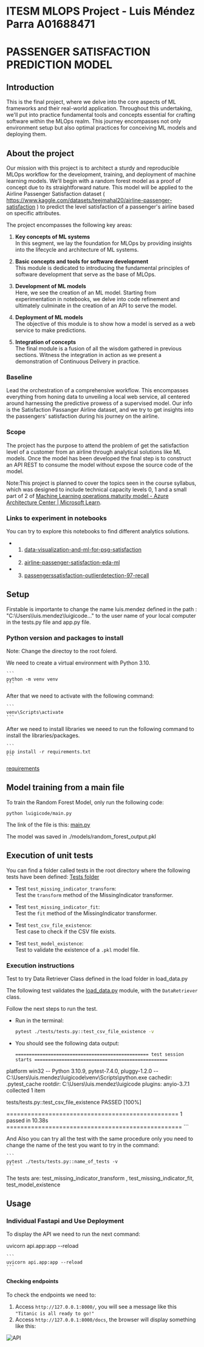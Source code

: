# ITESM MLOPS Project - Luis Méndez Parra A01688471

# PASSENGER SATISFACTION PREDICTION MODEL

## Introduction

This is the final project, where we delve into the core aspects of ML frameworks and their real-world application. Throughout this undertaking, we'll put into practice fundamental tools and concepts essential for crafting software within the MLOps realm. This journey encompasses not only environment setup but also optimal practices for conceiving ML models and deploying them.

## About the project

Our mission with this project is to architect a sturdy and reproducible MLOps workflow for the development, training, and deployment of machine learning models. We'll begin with a random forest model as a proof of concept due to its straightforward nature. This model will be applied to the Airline Passenger Satisfaction dataset ( https://www.kaggle.com/datasets/teejmahal20/airline-passenger-satisfaction ) to predict the level satisfaction of a passenger's airline based on specific attributes.

The project encompasses the following key areas:

1. **Key concepts of ML systems**  
In this segment, we lay the foundation for MLOps by providing insights into the lifecycle and architecture of ML systems.

2. **Basic concepts and tools for software development**  
This module is dedicated to introducing the fundamental principles of software development that serve as the base of MLOps.

3. **Development of ML models**  
Here, we see the creation of an ML model. Starting from experimentation in notebooks, we delve into code refinement and ultimately culminate in the creation of an API to serve the model.

4. **Deployment of ML models**  
The objective of this module is to show how a model is served as a web service to make predictions.

5. **Integration of concepts**  
The final module is a fusion of all the wisdom gathered in previous sections. Witness the integration in action as we present a demonstration of Continuous Delivery in practice.

### Baseline

Lead the orchestration of a comprehensive workflow. This encompasses everything from honing data to unveiling a local web service, all centered around harnessing the predictive prowess of a supervised model. Our info is the Satisfaction Passanger Airline dataset, and we try to get insights into the passengers' satisfaction during his journey on the airline.

### Scope 

The project has the purpose to attend the problem of get the satisfaction level of a customer from an airline through analytical solutions like ML models. Once the model has been developed the final step is to construct an API REST to consume the model without expose the source code of the model.

Note:This project is planned to cover the topics seen in the course syllabus, which was designed to include technical capacity levels 0, 1 and a small part of 2 of [Machine Learning operations maturity model - Azure Architecture Center | Microsoft Learn](https://learn.microsoft.com/en-us/azure/architecture/example-scenario/mlops/mlops-maturity-model).


### Links to experiment in notebooks

You can try to explore this notebooks to find different analytics solutions.

* 1. [data-visualization-and-ml-for-psg-satisfaction](Docs/data-visualization-and-ml-for-psg-satisfaction.ipynb)
* 2. [airline-passenger-satisfaction-eda-ml](Docs/airline-passenger-satisfaction-eda-ml.ipynb)
* 3. [passengerssatisfaction-outlierdetection-97-recall](Docs/passengerssatisfaction-outlierdetection-97-recall.ipynb)

## Setup

Firstable is importante to change the name luis.mendez defined in the path :
"C:\Users\luis.mendez\luigicode\..." to the user name of your local computer in the tests.py file and app.py file.

### Python version and packages to install

Note: Change the directoy to the root folerd.

We need to create a virtual environment with Python 3.10.

    ```
    python -m venv venv
    ```

After that we need to activate with the following command:

    ```
    venv\Scripts\activate
    ```

After we need to install libraries we neeed to run the following command to install the libraries/packages.

    ```
    pip install -r requirements.txt  
    ```

[requirements](requirements.txt)

## Model training from a main file

To train the Random Forest Model, only run the following code:

```
python luigicode/main.py
```

The link of the file is this: [main.py](main.py) 

The model was saved in  ./models/random_forest_output.pkl

## Execution of unit tests

You can find a folder called tests in the root directory where the following tests have been defined:
[Tests folder](tests)

* Test `test_missing_indicator_transform`:  
Test the `transform` method of the MissingIndicator transformer.

* Test `test_missing_indicator_fit`:  
Test the `fit` method of the MissingIndicator transformer.

* Test `test_csv_file_existence`:  
Test case to check if the CSV file exists.

* Test `test_model_existence`:  
Test to validate the existence of a `.pkl` model file.


### Execution instructions

Test to try Data Retriever Class defined in the load folder in load_data.py

The following test validates the [load_data.py](itesm_mlops_project/load/load_data.py) module, with the `DataRetriever` class.

Follow the next steps to run the test.

* Run in the terminal:

    ```bash
    pytest ./tests/tests.py::test_csv_file_existence -v
    ```

* You should see the following data output:


    ```pytest
    ================================================= test session starts =================================================
platform win32 -- Python 3.10.9, pytest-7.4.0, pluggy-1.2.0 -- C:\Users\luis.mendez\luigicode\venv\Scripts\python.exe
cachedir: .pytest_cache
rootdir: C:\Users\luis.mendez\luigicode
plugins: anyio-3.7.1
collected 1 item

tests/tests.py::test_csv_file_existence PASSED                                                                   [100%]

================================================= 1 passed in 10.38s ==================================================
    ```


And Also you can try all the test with the same procedure only you need to change the name of the test you want to try in the command:


    ```
    pytest ./tests/tests.py::name_of_tests -v
    ```

The tests are: test_missing_indicator_transform , test_missing_indicator_fit, test_model_existence

## Usage 

### Individual Fastapi and Use Deployment

To display the API we need to run the next command:

uvicorn api.app:app --reload


    ```
    uvicorn api.app:app --reload
    ```
#### Checking endpoints

To check the endpoints we need to:

1. Access `http://127.0.0.1:8000/`, you will see a message like this `"Titanic is all ready to go!"`
2. Access `http://127.0.0.1:8000/docs`, the browser will display something like this:

![API](Docs/image.png)